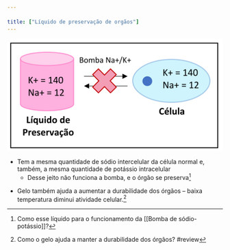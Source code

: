```yaml
---

title: ["Líquido de preservação de orgãos"]
---
```

![Pasted image 20210410220719.png](Pasted%20image%2020210410220719.png)
+ Tem a mesma quantidade de sódio intercelular da célula normal e, também, a mesma quantidade de potássio intracelular
	+ Desse jeito não funciona a bomba, e o órgão se preserva[^466018]

[^466018]: Como esse líquido para o funcionamento da [[Bomba de sódio-potássio]]?

+ Gelo também ajuda a aumentar a durabilidade dos órgãos – baixa temperatura diminui atividade celular.[^793605]

[^793605]: Como o gelo ajuda a manter a durabilidade dos órgãos?
#review 

